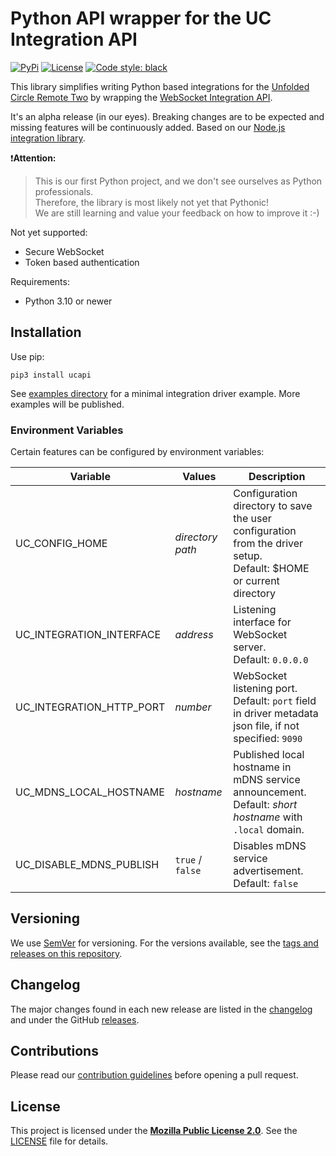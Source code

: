 # Python API wrapper for the UC Integration API
[![PyPi](https://img.shields.io/pypi/v/ucapi.svg)](https://pypi.org/project/ucapi)
[![License](https://img.shields.io/github/license/unfoldedcircle/integration-python-library.svg)](LICENSE)
[![Code style: black](https://img.shields.io/badge/code%20style-black-000000.svg)](https://github.com/psf/black)

This library simplifies writing Python based integrations for the [Unfolded Circle Remote Two](https://www.unfoldedcircle.com/)
by wrapping the [WebSocket Integration API](https://github.com/unfoldedcircle/core-api/tree/main/integration-api).

It's an alpha release (in our eyes). Breaking changes are to be expected and missing features will be continuously added.
Based on our [Node.js integration library](https://github.com/unfoldedcircle/integration-node-library).

❗️**Attention:**
> This is our first Python project, and we don't see ourselves as Python professionals.  
> Therefore, the library is most likely not yet that Pythonic!  
> We are still learning and value your feedback on how to improve it :-)

Not yet supported:

- Secure WebSocket
- Token based authentication

Requirements:
- Python 3.10 or newer

## Installation

Use pip:
```shell
pip3 install ucapi
```

See [examples directory](https://github.com/aitatoi/integration-python-library/blob/main/examples) for a minimal
integration driver example. More examples will be published.

### Environment Variables

Certain features can be configured by environment variables:

| Variable                 | Values           | Description                                                                                                          |
|--------------------------|------------------|----------------------------------------------------------------------------------------------------------------------|
| UC_CONFIG_HOME           | _directory path_ | Configuration directory to save the user configuration from the driver setup.<br>Default: $HOME or current directory |
| UC_INTEGRATION_INTERFACE | _address_        | Listening interface for WebSocket server.<br>Default: `0.0.0.0`                                                      |
| UC_INTEGRATION_HTTP_PORT | _number_         | WebSocket listening port.<br>Default: `port` field in driver metadata json file, if not specified: `9090`            |
| UC_MDNS_LOCAL_HOSTNAME   | _hostname_       | Published local hostname in mDNS service announcement.<br>Default: _short hostname_ with `.local` domain.            |
| UC_DISABLE_MDNS_PUBLISH  | `true` / `false` | Disables mDNS service advertisement.<br>Default: `false`                                                             |

## Versioning

We use [SemVer](http://semver.org/) for versioning. For the versions available, see the
[tags and releases on this repository](https://github.com/unfoldedcircle/integration-python-library/releases).

## Changelog

The major changes found in each new release are listed in the [changelog](https://github.com/aitatoi/integration-python-library/blob/main/CHANGELOG.md)
and under the GitHub [releases](https://github.com/unfoldedcircle/integration-python-library/releases).

## Contributions

Please read our [contribution guidelines](https://github.com/aitatoi/integration-python-library/blob/main/CONTRIBUTING.md)
before opening a pull request.

## License

This project is licensed under the [**Mozilla Public License 2.0**](https://choosealicense.com/licenses/mpl-2.0/).
See the [LICENSE](https://github.com/aitatoi/integration-python-library/blob/main/LICENSE) file for details.
